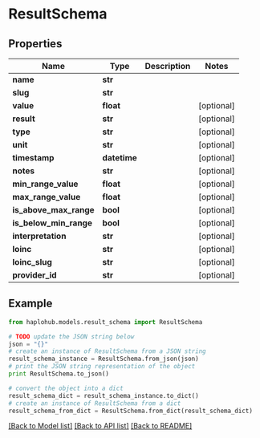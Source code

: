 # ResultSchema


## Properties
Name | Type | Description | Notes
------------ | ------------- | ------------- | -------------
**name** | **str** |  | 
**slug** | **str** |  | 
**value** | **float** |  | [optional] 
**result** | **str** |  | [optional] 
**type** | **str** |  | [optional] 
**unit** | **str** |  | [optional] 
**timestamp** | **datetime** |  | [optional] 
**notes** | **str** |  | [optional] 
**min_range_value** | **float** |  | [optional] 
**max_range_value** | **float** |  | [optional] 
**is_above_max_range** | **bool** |  | [optional] 
**is_below_min_range** | **bool** |  | [optional] 
**interpretation** | **str** |  | [optional] 
**loinc** | **str** |  | [optional] 
**loinc_slug** | **str** |  | [optional] 
**provider_id** | **str** |  | [optional] 

## Example

```python
from haplohub.models.result_schema import ResultSchema

# TODO update the JSON string below
json = "{}"
# create an instance of ResultSchema from a JSON string
result_schema_instance = ResultSchema.from_json(json)
# print the JSON string representation of the object
print ResultSchema.to_json()

# convert the object into a dict
result_schema_dict = result_schema_instance.to_dict()
# create an instance of ResultSchema from a dict
result_schema_from_dict = ResultSchema.from_dict(result_schema_dict)
```
[[Back to Model list]](../README.md#documentation-for-models) [[Back to API list]](../README.md#documentation-for-api-endpoints) [[Back to README]](../README.md)


